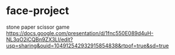 # face-project
stone paper scissor game
https://docs.google.com/presentation/d/1fnc550E089d4uH-NL3qO2iCQBn9ZX3Ll/edit?usp=sharing&ouid=104912542932915854838&rtpof=true&sd=true
